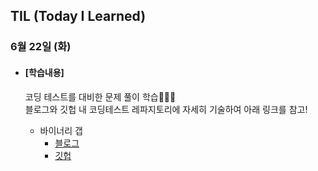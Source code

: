 ## TIL (Today I Learned)

### 6월 22일 (화)

- #### [학습내용]
  
  코딩 테스트를 대비한 문제 풀이 학습🧑🏻‍💻   
  블로그와 깃헙 내 코딩테스트 레파지토리에 자세히 기술하여 아래 링크를 참고!
  
  - 바이너리 갭
    - [블로그](https://green1229.tistory.com/146)
    - [깃헙](https://github.com/GREENOVER/CodingTest/tree/main/진수변환_문자열인덱스_바이너리갭)

